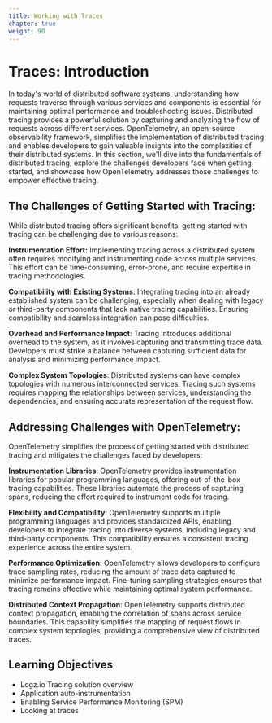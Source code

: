 ```yaml
---
title: Working with Traces
chapter: true
weight: 90
---
```


# Traces: Introduction

In today's world of distributed software systems, understanding how requests traverse through various services and components is essential for maintaining optimal performance and troubleshooting issues. Distributed tracing provides a powerful solution by capturing and analyzing the flow of requests across different services. OpenTelemetry, an open-source observability framework, simplifies the implementation of distributed tracing and enables developers to gain valuable insights into the complexities of their distributed systems. In this section, we'll dive into the fundamentals of distributed tracing, explore the challenges developers face when getting started, and showcase how OpenTelemetry addresses those challenges to empower effective tracing.

## The Challenges of Getting Started with Tracing:

While distributed tracing offers significant benefits, getting started with tracing can be challenging due to various reasons:

**Instrumentation Effort:** Implementing tracing across a distributed system often requires modifying and instrumenting code across multiple services. This effort can be time-consuming, error-prone, and require expertise in tracing methodologies.

**Compatibility with Existing Systems**: Integrating tracing into an already established system can be challenging, especially when dealing with legacy or third-party components that lack native tracing capabilities. Ensuring compatibility and seamless integration can pose difficulties.

**Overhead and Performance Impact**: Tracing introduces additional overhead to the system, as it involves capturing and transmitting trace data. Developers must strike a balance between capturing sufficient data for analysis and minimizing performance impact.

**Complex System Topologies**: Distributed systems can have complex topologies with numerous interconnected services. Tracing such systems requires mapping the relationships between services, understanding the dependencies, and ensuring accurate representation of the request flow.

## Addressing Challenges with OpenTelemetry:

OpenTelemetry simplifies the process of getting started with distributed tracing and mitigates the challenges faced by developers:

**Instrumentation Libraries**: OpenTelemetry provides instrumentation libraries for popular programming languages, offering out-of-the-box tracing capabilities. These libraries automate the process of capturing spans, reducing the effort required to instrument code for tracing.

**Flexibility and Compatibility**: OpenTelemetry supports multiple programming languages and provides standardized APIs, enabling developers to integrate tracing into diverse systems, including legacy and third-party components. This compatibility ensures a consistent tracing experience across the entire system.

**Performance Optimization**: OpenTelemetry allows developers to configure trace sampling rates, reducing the amount of trace data captured to minimize performance impact. Fine-tuning sampling strategies ensures that tracing remains effective while maintaining optimal system performance.

**Distributed Context Propagation**: OpenTelemetry supports distributed context propagation, enabling the correlation of spans across service boundaries. This capability simplifies the mapping of request flows in complex system topologies, providing a comprehensive view of distributed traces.

## Learning Objectives

- Logz.io Tracing solution overview
- Application auto-instrumentation
- Enabling Service Performance Monitoring (SPM)
- Looking at traces
